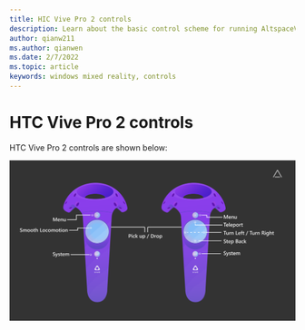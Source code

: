 ```yaml
---
title: HIC Vive Pro 2 controls
description: Learn about the basic control scheme for running AltspaceVR using Windows Mixed Reality motion controllers.
author: qianw211
ms.author: qianwen
ms.date: 2/7/2022
ms.topic: article
keywords: windows mixed reality, controls
---
```


# HTC Vive Pro 2 controls 

HTC Vive Pro 2 controls are shown below:

![HTC Vive Pro 2 controls](images/htc-vive-controls.svg)